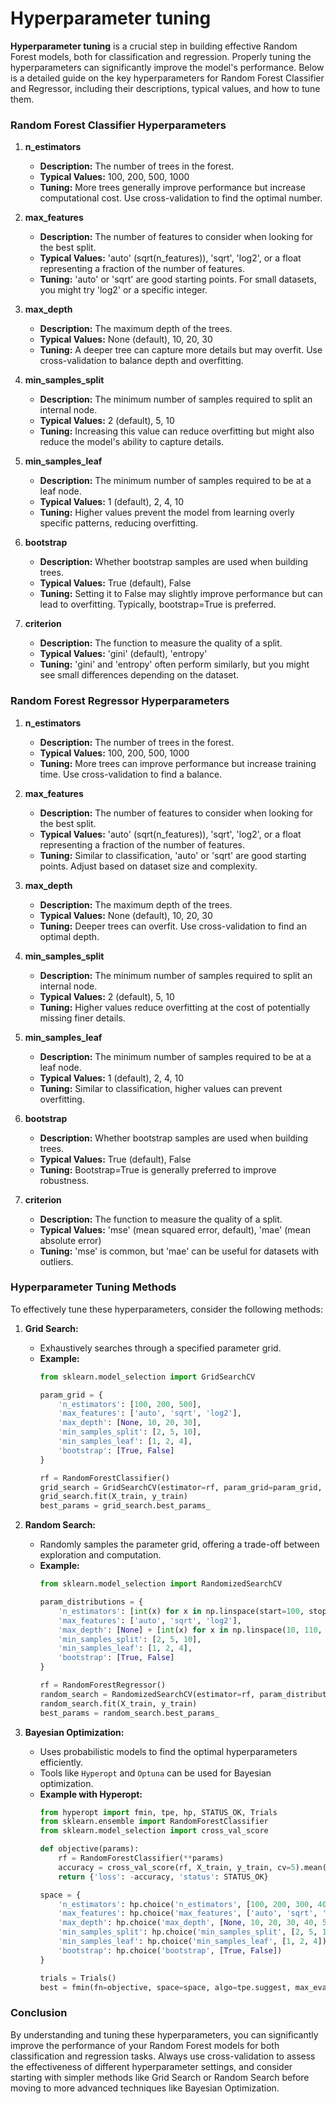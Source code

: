 # Hyperparameter tuning

**Hyperparameter tuning** is a crucial step in building effective Random Forest models, both for classification and regression. Properly tuning the hyperparameters can significantly improve the model's performance. Below is a detailed guide on the key hyperparameters for Random Forest Classifier and Regressor, including their descriptions, typical values, and how to tune them.

### Random Forest Classifier Hyperparameters

1. **n_estimators**
   - **Description:** The number of trees in the forest.
   - **Typical Values:** 100, 200, 500, 1000
   - **Tuning:** More trees generally improve performance but increase computational cost. Use cross-validation to find the optimal number.

2. **max_features**
   - **Description:** The number of features to consider when looking for the best split.
   - **Typical Values:** 'auto' (sqrt(n_features)), 'sqrt', 'log2', or a float representing a fraction of the number of features.
   - **Tuning:** 'auto' or 'sqrt' are good starting points. For small datasets, you might try 'log2' or a specific integer.

3. **max_depth**
   - **Description:** The maximum depth of the trees.
   - **Typical Values:** None (default), 10, 20, 30
   - **Tuning:** A deeper tree can capture more details but may overfit. Use cross-validation to balance depth and overfitting.

4. **min_samples_split**
   - **Description:** The minimum number of samples required to split an internal node.
   - **Typical Values:** 2 (default), 5, 10
   - **Tuning:** Increasing this value can reduce overfitting but might also reduce the model's ability to capture details.

5. **min_samples_leaf**
   - **Description:** The minimum number of samples required to be at a leaf node.
   - **Typical Values:** 1 (default), 2, 4, 10
   - **Tuning:** Higher values prevent the model from learning overly specific patterns, reducing overfitting.

6. **bootstrap**
   - **Description:** Whether bootstrap samples are used when building trees.
   - **Typical Values:** True (default), False
   - **Tuning:** Setting it to False may slightly improve performance but can lead to overfitting. Typically, bootstrap=True is preferred.

7. **criterion**
   - **Description:** The function to measure the quality of a split.
   - **Typical Values:** 'gini' (default), 'entropy'
   - **Tuning:** 'gini' and 'entropy' often perform similarly, but you might see small differences depending on the dataset.

### Random Forest Regressor Hyperparameters

1. **n_estimators**
   - **Description:** The number of trees in the forest.
   - **Typical Values:** 100, 200, 500, 1000
   - **Tuning:** More trees can improve performance but increase training time. Use cross-validation to find a balance.

2. **max_features**
   - **Description:** The number of features to consider when looking for the best split.
   - **Typical Values:** 'auto' (sqrt(n_features)), 'sqrt', 'log2', or a float representing a fraction of the number of features.
   - **Tuning:** Similar to classification, 'auto' or 'sqrt' are good starting points. Adjust based on dataset size and complexity.

3. **max_depth**
   - **Description:** The maximum depth of the trees.
   - **Typical Values:** None (default), 10, 20, 30
   - **Tuning:** Deeper trees can overfit. Use cross-validation to find an optimal depth.

4. **min_samples_split**
   - **Description:** The minimum number of samples required to split an internal node.
   - **Typical Values:** 2 (default), 5, 10
   - **Tuning:** Higher values reduce overfitting at the cost of potentially missing finer details.

5. **min_samples_leaf**
   - **Description:** The minimum number of samples required to be at a leaf node.
   - **Typical Values:** 1 (default), 2, 4, 10
   - **Tuning:** Similar to classification, higher values can prevent overfitting.

6. **bootstrap**
   - **Description:** Whether bootstrap samples are used when building trees.
   - **Typical Values:** True (default), False
   - **Tuning:** Bootstrap=True is generally preferred to improve robustness.

7. **criterion**
   - **Description:** The function to measure the quality of a split.
   - **Typical Values:** 'mse' (mean squared error, default), 'mae' (mean absolute error)
   - **Tuning:** 'mse' is common, but 'mae' can be useful for datasets with outliers.

### Hyperparameter Tuning Methods

To effectively tune these hyperparameters, consider the following methods:

1. **Grid Search:**
   - Exhaustively searches through a specified parameter grid.
   - **Example:**
     ```python
     from sklearn.model_selection import GridSearchCV

     param_grid = {
         'n_estimators': [100, 200, 500],
         'max_features': ['auto', 'sqrt', 'log2'],
         'max_depth': [None, 10, 20, 30],
         'min_samples_split': [2, 5, 10],
         'min_samples_leaf': [1, 2, 4],
         'bootstrap': [True, False]
     }

     rf = RandomForestClassifier()
     grid_search = GridSearchCV(estimator=rf, param_grid=param_grid, cv=5, n_jobs=-1, verbose=2)
     grid_search.fit(X_train, y_train)
     best_params = grid_search.best_params_
     ```

2. **Random Search:**
   - Randomly samples the parameter grid, offering a trade-off between exploration and computation.
   - **Example:**
     ```python
     from sklearn.model_selection import RandomizedSearchCV

     param_distributions = {
         'n_estimators': [int(x) for x in np.linspace(start=100, stop=1000, num=10)],
         'max_features': ['auto', 'sqrt', 'log2'],
         'max_depth': [None] + [int(x) for x in np.linspace(10, 110, num=11)],
         'min_samples_split': [2, 5, 10],
         'min_samples_leaf': [1, 2, 4],
         'bootstrap': [True, False]
     }

     rf = RandomForestRegressor()
     random_search = RandomizedSearchCV(estimator=rf, param_distributions=param_distributions, n_iter=100, cv=5, n_jobs=-1, verbose=2, random_state=42)
     random_search.fit(X_train, y_train)
     best_params = random_search.best_params_
     ```

3. **Bayesian Optimization:**
   - Uses probabilistic models to find the optimal hyperparameters efficiently.
   - Tools like `Hyperopt` and `Optuna` can be used for Bayesian optimization.
   - **Example with Hyperopt:**
     ```python
     from hyperopt import fmin, tpe, hp, STATUS_OK, Trials
     from sklearn.ensemble import RandomForestClassifier
     from sklearn.model_selection import cross_val_score

     def objective(params):
         rf = RandomForestClassifier(**params)
         accuracy = cross_val_score(rf, X_train, y_train, cv=5).mean()
         return {'loss': -accuracy, 'status': STATUS_OK}

     space = {
         'n_estimators': hp.choice('n_estimators', [100, 200, 300, 400, 500]),
         'max_features': hp.choice('max_features', ['auto', 'sqrt', 'log2']),
         'max_depth': hp.choice('max_depth', [None, 10, 20, 30, 40, 50]),
         'min_samples_split': hp.choice('min_samples_split', [2, 5, 10]),
         'min_samples_leaf': hp.choice('min_samples_leaf', [1, 2, 4]),
         'bootstrap': hp.choice('bootstrap', [True, False])
     }

     trials = Trials()
     best = fmin(fn=objective, space=space, algo=tpe.suggest, max_evals=100, trials=trials)
     ```

### Conclusion

By understanding and tuning these hyperparameters, you can significantly improve the performance of your Random Forest models for both classification and regression tasks. Always use cross-validation to assess the effectiveness of different hyperparameter settings, and consider starting with simpler methods like Grid Search or Random Search before moving to more advanced techniques like Bayesian Optimization.
